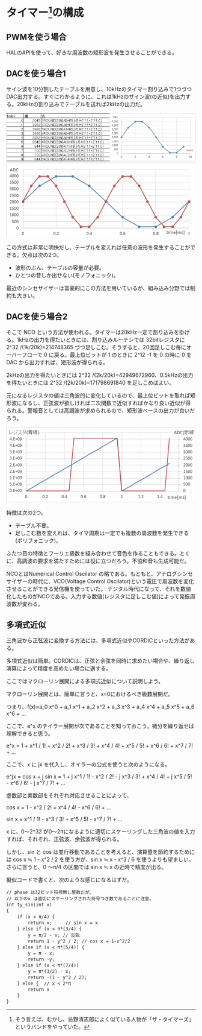 # タイマー[^1]の構成

## PWMを使う場合

HALのAPIを使って、好きな周波数の矩形波を発生させることができる。

## DACを使う場合1

サイン波を10分割したテーブルを用意し、10kHzのタイマー割り込みで1つづつDAC出力する。すぐにわかるように、これは1kHzのサイン波(の近似)を出力する。20kHzの割り込みでテーブルを送れば2kHzの出力だ。

![nco-fig1.png](nco-fig1.png)
![nco-fig2.png](nco-fig2.png)

この方式は非常に明快だし、テーブルを変えれば任意の波形を発生することができる。欠点は次の2つ。

* 波形のぶん、テーブルの容量が必要。
* ひとつの音しか出せない(モノフォニック)。

最近のシンセサイザーは富豪的にこの方法を用いているが、組み込み分野では制約も大きい。

## DACを使う場合2

そこで NCO という方法が使われる。タイマーは20kHz一定で割り込みを掛ける。1kHzの出力を得たいときには、割り込みルーチンでは 32bitレジスタに 2^32 /(1k/20k)=214748365 づつ足しこむ。そうすると、20回足しこむ毎にオーバーフローで 0 に戻る。最上位ビットが 1 のときに 2^12 -1 を 0 の時に 0 を DAC から出力すれば、矩形波が得られる。

2kHzの出力を得たいときには 2^32 /(2k/20k)=42949672960、0.5kHzの出力を得たいときには 2^32 /(2k/20k)=171798691840 を足しこめばよい。


元になるレジスタの値は三角波的に変化しているので、最上位ビットを取れば矩形波になるし、正弦波が欲しければ二次関数で近似すればかなり良い近似が得られる。警報音としては高調波が求められるので、矩形波ベースの出力が良いだろう。

![nco-fig3.png](nco-fig3.png)


特徴は次の2つ。

* テーブル不要。
* 足しこむ数を変えれば、タイマ周期は一定でも複数の周波数を発生できる(ポリフォニック)。

ふたつ目の特徴とフーリエ級数を組み合わせて音色を作ることもできる。とくに、高調波の要求を満たすためには役に立つだろう。不協和音も生成可能だ。

NCOとはNumerical Control Oscilator の略である。もともと、アナログシンセサイザーの時代に、VCO(Voltage Control Oscilator)という電圧で周波数を変化させることができる発信機を使っていた。
デジタル時代になって、それを数値化したものがNCOである。入力する数値(レジスタに足しこむ値)によって発振周波数が変わる。


## 多項式近似

三角波から正弦波に変換する方法には、多項式近似やCORDICといった方法がある。

多項式近似は簡単。CORDICは、正弦と余弦を同時に求めたい場合や、繰り返し演算によって精度を高めたい場合に適する。

ここではマクローリン展開による多項式近似について説明しよう。

マクローリン展開とは、簡単に言うと、x=0におけるべき級数展開だ。

つまり、f(x)=a_0 x^0 + a_1 x^1 + a_2 x^2 + a_3 x^3 + a_4 x^4 + a_5 x^5 + a_6 x^6 + …

ここで、e^x のテイラー展開が次であることを知っておこう。微分を繰り返せば理解できると思う。

e^x = 1 + x^1 / 1! + x^2 / 2! + x^3 / 3! + x^4 / 4! + x^5 / 5! + x^6 / 6! + x^7 / 7! + …

ここで、x に jx を代入し、オイラーの公式を使うと次のようになる。

e^jx = cos x + j sin x = 1 + j x^1 / 1! - x^2 / 2! - j x^3 / 3! + x^4 / 4! + j x^5 / 5! - x^6 / 6! - j x^7 / 7! + …

虚数部と実数部をそれぞれ対応させることによって、

cos x = 1 - x^2 / 2! + x^4 / 4! - x^6 / 6! + …

sin x = x^1 / 1! - x^3 / 3! + x^5 / 5! - x^7 / 7! + …

x に、0～2^32 が0～2πになるように適切にスケーリングした三角波の値を入力すれば、それぞれ、正弦波、余弦波が得られる。

しかし、sin と cos は並行移動であることを考えると、演算量を節約するためには cos x ≒ 1 - x^2 / 2 を使う方が、sin x ≒ x - x^3 / 6 を使うよりも望ましい。さらに言うと、0 ～π/4 の区間では sin x ≒ x の近時で精度が出る。

擬似コードで書くと、次のような感じになるはずだ。

```
// phase は32ビット符号無し整数だが、
// 以下のx は適切にスケーリングされた符号つき数であることに注意。
int ty_sin(int x)
{
    if (x < π/4) {
        return x;     // sin x = x
    } else if (x < π*(3/4) {
        y = π/2 - x; // 反転
        return 1 - y^2 / 2; // cos x = 1-x^2/2
    } else if (x < π*(5/4)) {
        y = π - x;
        return -y;
    } else if (x < π*(7/4))
        y = π*(3/2) - x;
        return -(1 - y^2 / 2);
    } else {  // x < 2*π
        return x
    }
}
```


[^1]: そう言えば、むかし、忌野清志郎によく似ている人物が「ザ・タイマーズ」というバンドをやっていた。